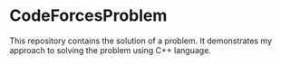 # CodeForcesProblem
This repository contains the solution of a problem. It demonstrates my approach to solving the problem using C++ language.
